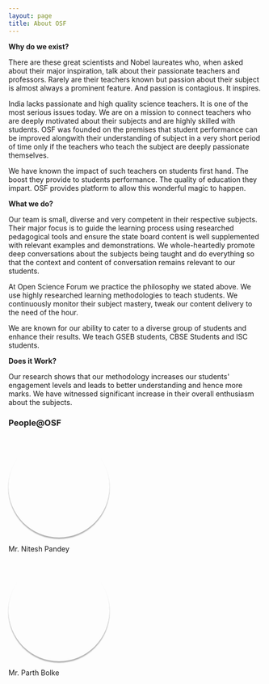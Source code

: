 ```yaml
---
layout: page
title: About OSF
---
```





<p><strong>Why do we exist?</strong></p>

There are these great scientists and Nobel laureates who, when asked about their major inspiration, talk about their passionate teachers and professors. Rarely are their teachers known but passion about their subject is almost always a prominent feature. And passion is contagious. It inspires. 

India lacks passionate and high quality science teachers. It is one of the most serious issues today. We are on a mission to connect teachers who are deeply motivated about their subjects and are highly skilled with students.  OSF was founded on the premises that student performance can be improved alongwith their understanding of subject in a very short period of time only if the teachers who teach the subject are deeply passionate themselves.

We have known the impact of such teachers on students first hand. The boost they provide to students performance. The quality of education they impart.
OSF provides platform to allow this wonderful magic to happen.


<strong>What we do?</strong>

Our team is small, diverse and very competent in their respective subjects. Their major focus is to guide the learning process using researched pedagogical tools and ensure the state board content is well supplemented with relevant examples and demonstrations. We whole-heartedly promote deep conversations about the subjects being taught and do everything so that the context and content of conversation remains relevant to our students. 

At Open Science Forum we practice the philosophy we stated above. We use highly researched learning methodologies to teach students. We continuously monitor their subject mastery, tweak our content delivery to the need of the hour.

We are known for our ability to cater to a diverse group of students and enhance their results. We teach GSEB students, CBSE Students and ISC students. 

<strong>Does it Work?</strong>

Our research shows that our methodology increases our students' engagement levels and leads to better understanding and hence more marks. We have witnessed significant increase in their overall enthusiasm about the subjects. 

### People@OSF ###

<div class="circle" style="background-image: url('/public/nitesh.jpg')">
</div>
	
<p> Mr. Nitesh Pandey<br><nitesh.osf@gmail.com></p>



<div class="circle" style="background-image: url('/public/parth.jpg')">
</div>
 
<p>Mr. Parth Bolke<br><parth.osf@gmail.com></p>

	
<style>
	.circle {
		 display: block;
		 width: 200px;
		 height: 200px;
		 background-size: cover;
		 background-repeat: no-repeat;
		 background-position: center center;
		 -webkit-border-radius: 99em;
		 -moz-border-radius: 99em;
		  box-shadow: 0 3px 2px rgba(0, 0, 0, 0.3);  
	}
</style>	